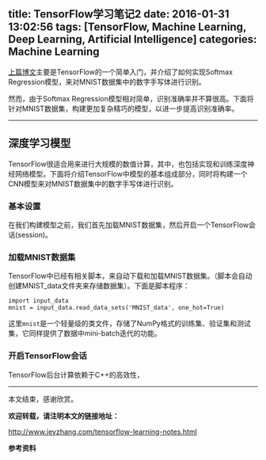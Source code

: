 title: TensorFlow学习笔记2
date: 2016-01-31 13:02:56
tags: [TensorFlow, Machine Learning, Deep Learning, Artificial Intelligence]
categories: Machine Learning
---

[上篇博文](http://www.jeyzhang.com/tensorflow-learning-notes.html)主要是TensorFlow的一个简单入门，并介绍了如何实现Softmax Regression模型，来对MNIST数据集中的数字手写体进行识别。

然而，由于Softmax Regression模型相对简单，识别准确率并不算很高。下面将针对MNIST数据集，构建更加复杂精巧的模型，以进一步提高识别准确率。

----------

## 深度学习模型 ##

TensorFlow很适合用来进行大规模的数值计算，其中，也包括实现和训练深度神经网络模型。下面将介绍TensorFlow中模型的基本组成部分，同时将构建一个CNN模型来对MNIST数据集中的数字手写体进行识别。

### 基本设置 ###

在我们构建模型之前，我们首先加载MNIST数据集，然后开启一个TensorFlow会话(session)。

### 加载MNIST数据集 ###

TensorFlow中已经有相关脚本，来自动下载和加载MNIST数据集。（脚本会自动创建MNIST_data文件夹来存储数据集）。下面是脚本程序：

	import input_data
	mnist = input_data.read_data_sets('MNIST_data', one_hot=True)

这里`mnist`是一个轻量级的类文件，存储了NumPy格式的训练集、验证集和测试集，它同样提供了数据中mini-batch迭代的功能。

### 开启TensorFlow会话 ###

TensorFlow后台计算依赖于C++的高效性，


----------

本文结束，感谢欣赏。

**欢迎转载，请注明本文的链接地址：**

http://www.jeyzhang.com/tensorflow-learning-notes.html

**参考资料**

